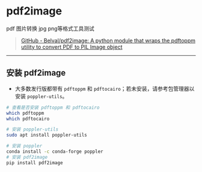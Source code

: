# pdf2image

pdf 图片转换 jpg png等格式工具测试

>[GitHub - Belval/pdf2image: A python module that wraps the pdftoppm utility to convert PDF to PIL Image object](https://github.com/Belval/pdf2image)

---

## 安装 pdf2image

- 大多数发行版都带有 `pdftoppm` 和 `pdftocairo`；若未安装，请参考包管理器以安装 `poppler-utils`。

```bash
# 查看是否安装 pdftoppm 和 pdftocairo
which pdftoppm
which pdftocairo

# 安装 poppler-utils
sudo apt install poppler-utils

# 安装 poppler
conda install -c conda-forge poppler
# 安装 pdf2image
pip install pdf2image
```
